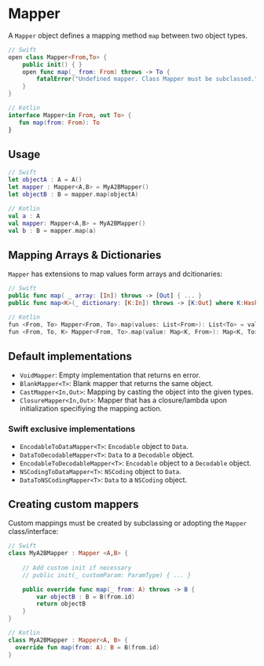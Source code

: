 # Mapper

A `Mapper` object defines a mapping method `map` between two object types.

```swift
// Swift
open class Mapper<From,To> {
    public init() { }
    open func map(_ from: From) throws -> To {
        fatalError("Undefined mapper. Class Mapper must be subclassed.")
    }
}

```

```kotlin
// Kotlin
interface Mapper<in From, out To> {
   fun map(from: From): To
}
```

## Usage

```swift
// Swift
let objectA : A = A()
let mapper : Mapper<A,B> = MyA2BMapper()
let objectB : B = mapper.map(objectA)
```

```kotlin
// Kotlin
val a : A    
val mapper: Mapper<A,B> = MyA2BMapper()
val b : B = mapper.map(a)
```

## Mapping Arrays & Dictionaries

`Mapper` has extensions to map values form arrays and dcitionaries:

```swift
// Swift
public func map( _ array: [In]) throws -> [Out] { ... }
public func map<K>(_ dictionary: [K:In]) throws -> [K:Out] where K:Hashable { ... }
```

```swift
// Kotlin
fun <From, To> Mapper<From, To>.map(values: List<From>): List<To> = values.map { ... }
fun <From, To, K> Mapper<From, To>.map(value: Map<K, From>): Map<K, To> { ... }
```

## Default implementations

- `VoidMapper`: Empty implementation that returns en error.
- `BlankMapper<T>`: Blank mapper that returns the same object.
- `CastMapper<In,Out>`: Mapping by casting the object into the given types.
- `ClosureMapper<In,Out>`: Mapper that has a closure/lambda upon initialization specifiying the mapping action.

### Swift exclusive implementations

- `EncodableToDataMapper<T>`: `Encodable` object to `Data`.
- `DataToDecodableMapper<T>`: `Data` to a `Decodable` object.
- `EncodableToDecodableMapper<T>`:  `Encodable` object to a `Decodable` object.
- `NSCodingToDataMapper<T>`: `NSCoding` object to `Data`. 
- `DataToNSCodingMapper<T>`: `Data` to a `NSCoding` object.

## Creating custom mappers

Custom mappings must be created by subclassing or adopting the `Mapper` class/interface:

```swift
// Swift
class MyA2BMapper : Mapper <A,B> {
    
    // Add custom init if necessary
    // public init(_ customParam: ParamType) { ... }

    public override func map(_ from: A) throws -> B {
        var objectB : B = B(from.id)
        return objectB
    }
}
```

```kotlin
// Kotlin
class MyA2BMapper : Mapper<A, B> {
  override fun map(from: A): B = B(from.id) 
}
```
